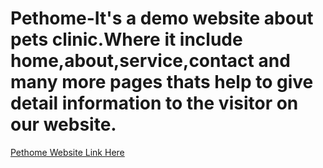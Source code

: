 # Pethome-It's a demo website about pets clinic.Where it include home,about,service,contact and many more pages thats help to give detail information to the visitor on our website.
[Pethome Website Link Here](pethome.netlify.app)
